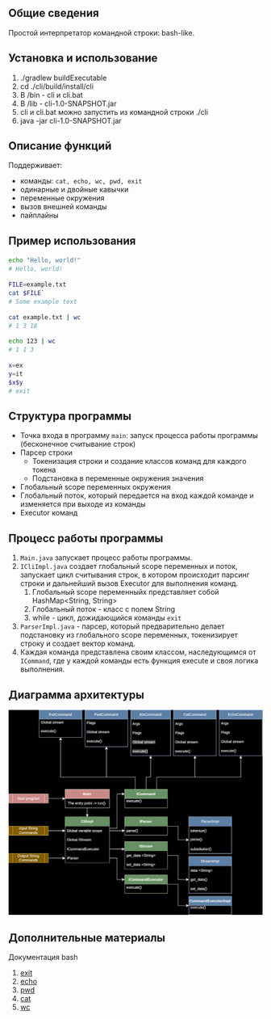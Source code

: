 ## Общие сведения
Простой интерпретатор командной строки: bash-like.

## Установка и использование

1. ./gradlew buildExecutable
2. cd ./cli/build/install/cli
3. В /bin - cli и cli.bat
4. В /lib - cli-1.0-SNAPSHOT.jar
5. cli и cli.bat можно запустить из командной строки ./cli
6. java -jar  cli-1.0-SNAPSHOT.jar

## Описание функций
Поддерживает:

- команды: `cat, echo, wc, pwd, exit`
- одинарные и двойные кавычки
- переменные окружения
- вызов внешней команды
- пайплайны

## Пример использования
 
```bash
echo "Hello, world!"
# Hello, world!
```
```bash
FILE=example.txt
cat $FILE`
# Some example text
```
```bash
cat example.txt | wc
# 1 3 18
```
```bash
echo 123 | wc
# 1 1 3
```
```bash
x=ex
y=it
$x$y
# exit
```

## Структура программы

- Точка входа в программу `main`: запуск процесса работы программы (бесконечное считывание строк)
- Парсер строки
   - Токенизация строки и создание классов команд для каждого токена
   - Подстановка в переменные окружения значения 
- Глобальный scope переменных окружения
- Глобальный поток, который передается на вход каждой команде и изменяется при выходе из команды
- Executor команд

## Процесс работы программы

1. `Main.java` запускает процесс работы программы.
2. `ICliImpl.java` создает глобальный scope переменных и поток, 
запускает цикл считывания строк, в котором происходит парсинг строки и дальнейший вызов
Executor для выполнения команд.
   1. Глобальный scope переменныйх представляет собой HashMap<String, String>
   2. Глобальный поток - класс с полем String
   3. while - цикл, дожидающийся команды `exit`
3. `ParserImpl.java` - парсер, который предварительно делает подстановку из 
глобального scope переменных, токенизирует строку и создает вектор команд.
4. Каждая команда представлена своим классом, наследующимся от `ICommand`,
где у каждой команды есть функция execute и своя логика выполнения.

## Диаграмма архитектуры

![Архитектура программы](/images/architecure_fix.drawio.svg)

## Дополнительные материалы

Документация bash

1. [exit](https://www.gnu.org/software/bash/manual/bash.html#Exit-Status)
2. [echo](https://www.gnu.org/software/bash/manual/bash.html#index-echo)
3. [pwd](https://www.gnu.org/software/bash/manual/bash.html#index-pwd)
4. [cat](https://www.gnu.org/software/coreutils/manual/html_node/cat-invocation.html#cat-invocation)
5. [wc](https://www.gnu.org/software/coreutils/manual/html_node/wc-invocation.html#wc-invocation)